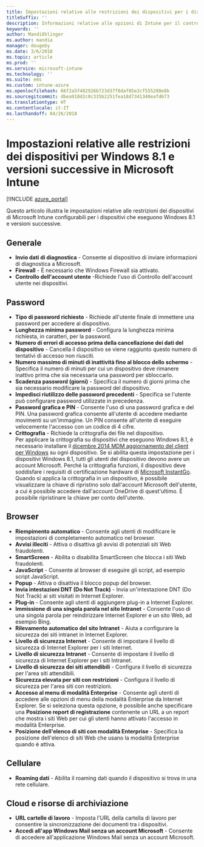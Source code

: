 ```yaml
---
title: Impostazioni relative alle restrizioni dei dispositivi per i dispositivi che eseguono Windows 8.1 in Microsoft Intune
titleSuffix: ''
description: Informazioni relative alle opzioni di Intune per il controllo delle impostazioni e funzionalità nei dispositivi che eseguono Windows 8.1.
keywords: ''
author: MandiOhlinger
ms.author: mandia
manager: dougeby
ms.date: 3/6/2018
ms.topic: article
ms.prod: ''
ms.service: microsoft-intune
ms.technology: ''
ms.suite: ems
ms.custom: intune-azure
ms.openlocfilehash: 66f2a5f482926b723d37f8daf85e2cf555288e8b
ms.sourcegitcommit: dbea918d2c0c335b2251fea18d7341340eafd673
ms.translationtype: HT
ms.contentlocale: it-IT
ms.lasthandoff: 04/26/2018
---
```

# <a name="microsoft-intune-windows-81-and-later-device-restriction-settings"></a>Impostazioni relative alle restrizioni dei dispositivi per Windows 8.1 e versioni successive in Microsoft Intune

[!INCLUDE [azure_portal](./includes/azure_portal.md)]

Questo articolo illustra le impostazioni relative alle restrizioni dei dispositivi di Microsoft Intune configurabili per i dispositivi che eseguono Windows 8.1 e versioni successive.


## <a name="general"></a>Generale

-   **Invio dati di diagnostica** - Consente al dispositivo di inviare informazioni di diagnostica a Microsoft.
-   **Firewall** - È necessario che Windows Firewall sia attivato.
-   **Controllo dell'account utente** -Richiede l'uso di Controllo dell'account utente nei dispositivi.

## <a name="password"></a>Password
-   **Tipo di password richiesto** - Richiede all'utente finale di immettere una password per accedere al dispositivo.
-   **Lunghezza minima password** - Configura la lunghezza minima richiesta, in caratteri, per la password.
-   **Numero di errori di accesso prima della cancellazione dei dati del dispositivo** - Cancella il dispositivo se viene raggiunto questo numero di tentativi di accesso non riusciti.
-   **Numero massimo di minuti di inattività fino al blocco dello schermo** - Specifica il numero di minuti per cui un dispositivo deve rimanere inattivo prima che sia necessaria una password per sbloccarlo.
-   **Scadenza password (giorni)** - Specifica il numero di giorni prima che sia necessario modificare la password del dispositivo.
-   **Impedisci riutilizzo delle password precedenti** - Specifica se l'utente può configurare password utilizzate in precedenza.
-   **Password grafica e PIN** - Consente l'uso di una password grafica e del PIN. Una password grafica consente all'utente di accedere mediante movimenti su un'immagine. Un PIN consente all'utente di eseguire velocemente l'accesso con un codice di 4 cifre.
-   **Crittografia** - Richiede la crittografia dei file nel dispositivo.<br>Per applicare la crittografia su dispositivi che eseguono Windows 8.1, è necessario installare il [dicembre 2014 MDM aggiornamento del client per Windows](https://support.microsoft.com/kb/3013816) su ogni dispositivo.
Se si abilita questa impostazione per i dispositivi Windows 8.1, tutti gli utenti del dispositivo devono avere un account Microsoft.
Perché la crittografia funzioni, il dispositivo deve soddisfare i requisiti di certificazione hardware di [Microsoft InstantGo](https://blogs.windows.com/windowsexperience/2014/06/19/instantgo-a-better-way-to-sleep/#IBHULcTfI4PokO8X.97).
Quando si applica la crittografia in un dispositivo, è possibile visualizzare la chiave di ripristino solo dall'account Microsoft dell'utente, a cui è possibile accedere dall'account OneDrive di quest'ultimo. È possibile ripristinare la chiave per conto dell'utente.     



## <a name="browser"></a>Browser
-   **Riempimento automatico** - Consente agli utenti di modificare le impostazioni di completamento automatico nel browser.
-   **Avvisi illeciti** - Attiva o disattiva gli avvisi di potenziali siti Web fraudolenti.
-   **SmartScreen** - Abilita o disabilita SmartScreen che blocca i siti Web fraudolenti.
-   **JavaScript** - Consente al browser di eseguire gli script, ad esempio script JavaScript.
-   **Popup** - Attiva o disattiva il blocco popup del browser.
-   **Invia intestazioni DNT (Do Not Track)** - Invia un'intestazione DNT (Do Not Track) ai siti visitati in Internet Explorer.
-   **Plug-in** - Consente agli utenti di aggiungere plug-in a Internet Explorer.
-   **Immissione di una singola parola nel sito Intranet** - Consente l'uso di una singola parola per reindirizzare Internet Explorer e un sito Web, ad esempio Bing.
-   **Rilevamento automatico del sito Intranet** - Aiuta a configurare la sicurezza dei siti intranet in Internet Explorer.
-   **Livello di sicurezza Internet** - Consente di impostare il livello di sicurezza di Internet Explorer per i siti Internet.
-   **Livello di sicurezza Intranet** - Consente di impostare il livello di sicurezza di Internet Explorer per i siti Intranet.
-   **Livello di sicurezza dei siti attendibili** - Configura il livello di sicurezza per l'area siti attendibili.
-   **Sicurezza elevata per siti con restrizioni** - Configura il livello di sicurezza per l'area siti con restrizioni.
-   **Accesso al menu di modalità Enterprise** - Consente agli utenti di accedere alle opzioni di menu della modalità Enterprise da Internet Explorer.
Se si seleziona questa opzione, è possibile anche specificare una **Posizione report di registrazione** contenente un URL a un report che mostra i siti Web per cui gli utenti hanno attivato l'accesso in modalità Enterprise.
-   **Posizione dell'elenco di siti con modalità Enterprise** - Specifica la posizione dell'elenco di siti Web che usano la modalità Enterprise quando è attiva.

## <a name="cellular"></a>Cellulare
-   **Roaming dati** - Abilita il roaming dati quando il dispositivo si trova in una rete cellulare.

## <a name="cloud-and-storage"></a>Cloud e risorse di archiviazione
-   **URL cartelle di lavoro** - Imposta l'URL della cartella di lavoro per consentire la sincronizzazione dei documenti tra i dispositivi.
-   **Accedi all'app Windows Mail senza un account Microsoft** - Consente di accedere all'applicazione Windows Mail senza un account Microsoft.    
